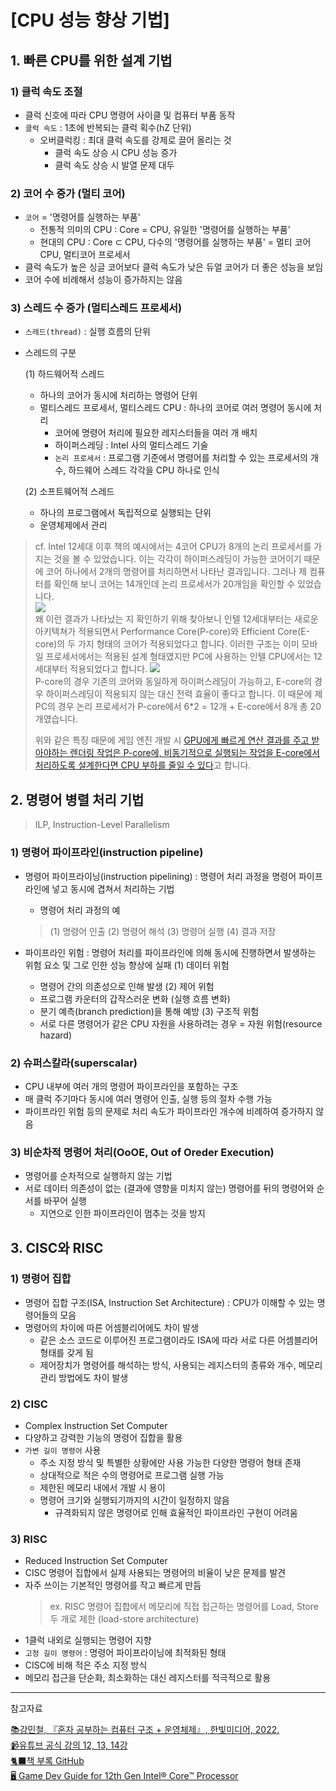 # [CPU 성능 향상 기법]

## 1. 빠른 CPU를 위한 설계 기법
### 1) 클럭 속도 조절
* 클럭 신호에 따라 CPU 명령어 사이클 및 컴퓨터 부품 동작
* `클럭 속도` : 1초에 반복되는 클럭 획수(hZ 단위)
  + 오버클럭킹 : 최대 클럭 속도를 강제로 끌어 올리는 것
    - 클럭 속도 상승 시 CPU 성능 증가
    - 클럭 속도 상승 시 발열 문제 대두  

### 2) 코어 수 증가 (멀티 코어)
* `코어` = '명령어를 실행하는 부품'
  + 전통적 의미의 CPU : Core = CPU, 유일한 '명령어를 실행하는 부품'
  + 현대의 CPU : Core ⊂ CPU, 다수의 '명령어를 실행하는 부품'
    = 멀티 코어 CPU, 멀티코어 프로세서 
* 클럭 속도가 높은 싱글 코어보다 클럭 속도가 낮은 듀얼 코어가 더 좋은 성능을 보임
* 코어 수에 비례해서 성능이 증가하지는 않음

### 3) 스레드 수 증가 (멀티스레드 프로세서)
* `스레드(thread)` : 실행 흐름의 단위
* 스레드의 구분

  (1) 하드웨어적 스레드   
  + 하나의 코어가 동시에 처리하는 명령어 단위
  + 멀티스레드 프로세서, 멀티스레드 CPU : 하나의 코어로 여러 명령어 동시에 처리
    + 코어에 명령어 처리에 필요한 레지스터들을 여러 개 배치
    + 하이퍼스레딩 : Intel 사의 멀티스레드 기술
    + `논리 프로세서` : 프로그램 기준에서 명령어를 처리할 수 있는 프로세서의 개수, 하드웨어 스레드 각각을 CPU 하나로 인식
  
  (2) 소프트웨어적 스레드
  + 하나의 프로그램에서 독립적으로 실행되는 단위
  + 운영체제에서 관리
  
> cf. Intel 12세대 이후
> 책의 예시에서는 4코어 CPU가 8개의 논리 프로세서를 가지는 것을 볼 수 있었습니다. 이는 각각이 하이퍼스레딩이 가능한 코어이기 때문에 코어 하나에서 2개의 명령어를 처리하면서 나타난 결과입니다. 
> 그러나 제 컴퓨터를 확인해 보니 코어는 14개인데 논리 프로세서가 20개임을 확인할 수 있었습니다.    
![](https://velog.velcdn.com/images/cheeeedy/post/5f8d7bb3-c0ef-4dff-96bb-8cae573e639f/image.png)   
> 왜 이런 결과가 나타났는 지 확인하기 위해 찾아보니 인텔 12세대부터는 새로운 아키텍쳐가 적용되면서 Performance Core(P-core)와 Efficient Core(E-core)의 두 가지 형태의 코어가 적용되었다고 합니다. 이러한 구조는 이미 모바일 프로세서에서는 적용된 설계 형태였지만 PC에 사용하는 인텔 CPU에서는 12세대부터 적용되었다고 합니다. 
> ![](https://velog.velcdn.com/images/cheeeedy/post/743cda54-6191-44b3-b51f-05aa7b55a98a/image.png)   
> P-core의 경우 기존의 코어와 동일하게 하이퍼스레딩이 가능하고, E-core의 경우 하이퍼스레딩이 적용되지 않는 대신 전력 효율이 좋다고 합니다. 이 때문에 제 PC의 경우 논리 프로세서가 P-core에서 6\*2 = 12개 + E-core에서 8개 총 20개였습니다.
> 
> 위와 같은 특징 때문에 게임 엔진 개발 시 [GPU에게 빠르게 연산 결과를 주고 받아야하는 렌더링 작업은 P-core에, 비동기적으로 실행되는 작업을 E-core에서 처리하도록 설계한다면 CPU 부하를 줄일 수 있다](https://www.intel.com/content/www/us/en/developer/articles/guide/12th-gen-intel-core-processor-gamedev-guide.html?wapkw=e-core%20p%3Dcore#inpage-nav-5-4)고 합니다.   
 

## 2. 명령어 병렬 처리 기법
> ILP, Instruction-Level Parallelism   

### 1) 명령어 파이프라인(instruction pipeline)
* 명령어 파이프라이닝(instruction pipelining) : 명령어 처리 과정을 명령어 파이프라인에 넣고 동시에 겹쳐서 처리하는 기법
  + 명령어 처리 과정의 예
  >(1) 명령어 인출
  >(2) 명령어 해석
  >(3) 명령어 실행
  >(4) 결과 저장

* 파이프라인 위험 : 명령어 처리를 파이프라인에 의해 동시에 진행하면서 발생하는 위험 요소 및 그로 인한 성능 향상에 실패 
  (1) 데이터 위험
    + 명령어 간의 의존성으로 인해 발생
  (2) 제어 위험
    + 프로그램 카운터의 갑작스러운 변화 (실행 흐름 변화)
    + 분기 예측(branch prediction)을 통해 예방
  (3) 구조적 위험
    + 서로 다른 명령어가 같은 CPU 자원을 사용하려는 경우
    = 자원 위험(resource hazard)

### 2) 슈퍼스칼라(superscalar)
* CPU 내부에 여러 개의 명령어 파이프라인을 포함하는 구조
* 매 클럭 주기마다 동시에 여러 명령어 인출, 실행 등의 절차 수행 가능
* 파이프라인 위험 등의 문제로 처리 속도가 파이프라인 개수에 비례하여 증가하지 않음

### 3) 비순차적 명령어 처리(OoOE, Out of Oreder Execution)
* 명령어를 순차적으로 실행하지 않는 기법
* 서로 데이터 의존성이 없는 (결과에 영향을 미치지 않는) 명령어를 뒤의 명령어와 순서를 바꾸어 실행
  * 지연으로 인한 파이프라인이 멈추는 것을 방지

## 3. CISC와 RISC
### 1) 명령어 집합
* 명령어 집합 구조(ISA, Instruction Set Architecture) : CPU가 이해할 수 있는 명령어들의 모음
* 명령어의 차이에 따른 어셈블리어에도 차이 발생
  + 같은 소스 코드로 이루어진 프로그램이라도 ISA에 따라 서로 다른 어셈블리어 형태를 갖게 됨
  + 제어장치가 명령어를 해석하는 방식, 사용되는 레지스터의 종류와 개수, 메모리 관리 방법에도 차이 발생

### 2) CISC
* Complex Instruction Set Computer
* 다양하고 강력한 기능의 명령어 집합을 활용
* `가변 길이 명령어` 사용
  + 주소 지정 방식 및 특별한 상황에만 사용 가능한 다양한 명령어 형태 존재
  + 상대적으로 적은 수의 명령어로 프로그램 실행 가능
  + 제한된 메모리 내에서 개발 시 용이
  + 명령어 크기와 실행되기까지의 시간이 일정하지 않음
    - 규격화되지 않은 명령어로 인해 효율적인 파이프라인 구현이 어려움
    
### 3) RISC
* Reduced Instruction Set Computer
* CISC 명령어 집합에서 실제 사용되는 명령어의 비율이 낮은 문제를 발견
* 자주 쓰이는 기본적인 명령어를 작고 빠르게 만듬
  > ex. RISC 명령어 집합에서 메모리에 직접 접근하는 명령어를 Load, Store 두 개로 제한 (load-store architecture)
* 1클럭 내외로 실행되는 명령어 지향
* `고정 길이 명령어` : 명령어 파이프라이닝에 최적화된 형태
* CISC에 비해 적은 주소 지정 방식
* 메모리 접근을 단순화, 최소화하는 대신 레지스터를 적극적으로 활용

---
참고자료

[📚강민철, 『혼자 공부하는 컴퓨터 구조 + 운영체제』, 한빛미디어, 2022.](https://www.hanbit.co.kr/store/books/look.php?p_code=B9177037040)   
[📹유튜브 공식 강의 12, 13, 14강](https://youtu.be/VO0RQAA7KYc?si=yiU4zxFDD0SHrQMs)   
[🐈‍⬛책 부록 GitHub](https://github.com/kangtegong/self-learning-cs)   
[🖥️ Game Dev Guide for 12th Gen Intel® Core™ Processor](https://www.intel.com/content/www/us/en/developer/articles/guide/12th-gen-intel-core-processor-gamedev-guide.html?wapkw=e-core%20p%3Dcore)   